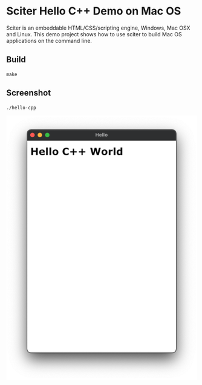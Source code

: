 # Sciter Hello C++ Demo on Mac OS

Sciter is an embeddable HTML/CSS/scripting engine, Windows, Mac OSX and Linux. This demo project shows how to use sciter to build Mac OS applications on the command line.

## Build

```shell
make
```

## Screenshot

```shell
./hello-cpp
```

![](./media/screenshot.png)
